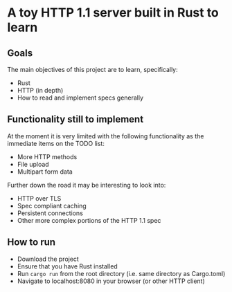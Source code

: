 # A toy HTTP 1.1 server built in Rust to learn

## Goals
The main objectives of this project are to learn, specifically:
 - Rust
 - HTTP (in depth)
 - How to read and implement specs generally

## Functionality still to implement
At the moment it is very limited with the following functionality as the immediate items on the TODO list:
 - More HTTP methods
 - File upload
 - Multipart form data

Further down the road it may be interesting to look into:
 - HTTP over TLS
 - Spec compliant caching
 - Persistent connections
 - Other more complex portions of the HTTP 1.1 spec

## How to run
- Download the project
- Ensure that you have Rust installed
- Run `cargo run` from the root directory (i.e. same directory as Cargo.toml)
- Navigate to localhost:8080 in your browser (or other HTTP client)